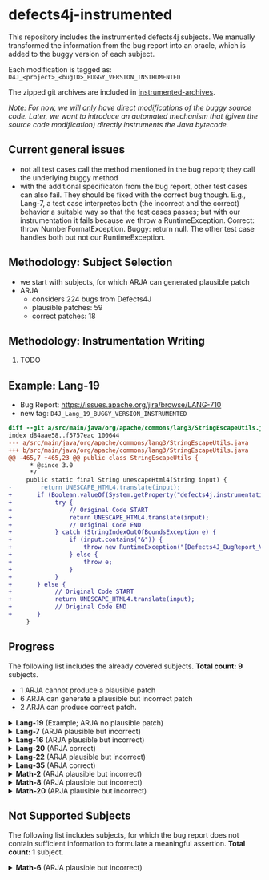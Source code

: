 # defects4j-instrumented

This repository includes the instrumented defects4j subjects. We manually transformed the information from the bug report into an oracle, which is added to the buggy version of each subject.

Each modification is tagged as: `D4J_<project>_<bugID>_BUGGY_VERSION_INSTRUMENTED`

The zipped git archives are included in [instrumented-archives](./instrumented-archives).

*Note: For now, we will only have direct modifications of the buggy source code. Later, we want to introduce an automated mechanism that (given the source code modification) directly instruments the Java bytecode.*

## Current general issues

* not all test cases call the method mentioned in the bug report; they call the underlying buggy method
* with the additional specificaton from the bug report, other test cases can also fail. They should be fixed with the correct bug though. E.g., Lang-7, a test case interpretes both (the incorrect and the correct) behavior a suitable way so that the test cases passes; but with our instrumentation it fails because we throw a RuntimeException. Correct: throw NumberFormatException. Buggy: return null. The other test case handles both but not our RuntimeException.

## Methodology: Subject Selection

* we start with subjects, for which ARJA can generated plausible patch
* ARJA
	* considers 224 bugs from Defects4J
	* plausible patches: 59
	* correct patches: 18

## Methodology: Instrumentation Writing

1. TODO

## Example: Lang-19

* Bug Report: https://issues.apache.org/jira/browse/LANG-710
* new tag: `D4J_Lang_19_BUGGY_VERSION_INSTRUMENTED`

```diff
diff --git a/src/main/java/org/apache/commons/lang3/StringEscapeUtils.java b/src/main/java/org/apache/commons/lang3/StringEscapeUtils.java
index d84aae58..f5757eac 100644
--- a/src/main/java/org/apache/commons/lang3/StringEscapeUtils.java
+++ b/src/main/java/org/apache/commons/lang3/StringEscapeUtils.java
@@ -465,7 +465,23 @@ public class StringEscapeUtils {
      * @since 3.0
      */
     public static final String unescapeHtml4(String input) {
-        return UNESCAPE_HTML4.translate(input);
+       if (Boolean.valueOf(System.getProperty("defects4j.instrumentation.enabled"))) {
+            try {
+                // Original Code START
+                return UNESCAPE_HTML4.translate(input);
+                // Original Code END
+            } catch (StringIndexOutOfBoundsException e) {
+                if (input.contains("&")) {
+                    throw new RuntimeException("[Defects4J_BugReport_Violation]");
+                } else {
+                    throw e;
+                }
+            }
+       } else {
+            // Original Code START
+            return UNESCAPE_HTML4.translate(input);
+            // Original Code END
+       }
     }
```

## Progress

The following list includes the already covered subjects. **Total count: 9** subjects.

* 1 ARJA cannot produce a plausible patch
* 6 ARJA can generate a plausible but incorrect patch
* 2 ARJA can produce correct patch.


<details>
<summary><b>Lang-19</b> (Example; ARJA no plausible patch)</summary>

* Bug Report: https://issues.apache.org/jira/browse/LANG-710
* new tag: `D4J_Lang_19_BUGGY_VERSION_INSTRUMENTED`

```diff
diff --git a/src/main/java/org/apache/commons/lang3/StringEscapeUtils.java b/src/main/java/org/apache/commons/lang3/StringEscapeUtils.java
index d84aae58..f5757eac 100644
--- a/src/main/java/org/apache/commons/lang3/StringEscapeUtils.java
+++ b/src/main/java/org/apache/commons/lang3/StringEscapeUtils.java
@@ -465,7 +465,23 @@ public class StringEscapeUtils {
      * @since 3.0
      */
     public static final String unescapeHtml4(String input) {
-        return UNESCAPE_HTML4.translate(input);
+       if (Boolean.valueOf(System.getProperty("defects4j.instrumentation.enabled"))) {
+            try {
+                // Original Code START
+                return UNESCAPE_HTML4.translate(input);
+                // Original Code END
+            } catch (StringIndexOutOfBoundsException e) {
+                if (input.contains("&")) {
+                    throw new RuntimeException("[Defects4J_BugReport_Violation]");
+                } else {
+                    throw e;
+                }
+            }
+       } else {
+            // Original Code START
+            return UNESCAPE_HTML4.translate(input);
+            // Original Code END
+       }
     }
```

</details>

<details>
<summary><b>Lang-7</b> (ARJA plausible but incorrect)</summary>

* Bug Report: https://issues.apache.org/jira/browse/LANG-822
* new tag: `D4J_Lang_7_BUGGY_VERSION_INSTRUMENTED`

```diff
diff --git a/src/main/java/org/apache/commons/lang3/math/NumberUtils.java b/src/main/java/org/apache/commons/lang3/math/NumberUtils.java
index d49da7f4..c3c8bbde 100644
--- a/src/main/java/org/apache/commons/lang3/math/NumberUtils.java
+++ b/src/main/java/org/apache/commons/lang3/math/NumberUtils.java
@@ -443,6 +443,24 @@ public class NumberUtils {
      * @throws NumberFormatException if the value cannot be converted
      */
     public static Number createNumber(String str) throws NumberFormatException {
+        if (Boolean.valueOf(System.getProperty("defects4j.instrumentation.enabled"))) {
+            Number returnValue = null;
+            try {
+                returnValue = createNumber_original(str);
+            } catch (NumberFormatException e) {
+                throw e;
+            }
+
+            if (str != null && str.startsWith("--") && returnValue == null) {
+                throw new RuntimeException("[Defects4J_BugReport_Violation]");
+            }
+            return returnValue;
+        } else {
+            return createNumber_original(str);
+        }
+    }
+
+    public static Number createNumber_original(String str) throws NumberFormatException {
         if (str == null) {
             return null;
         }
```

</details>

<details>
<summary><b>Lang-16</b> (ARJA plausible but incorrect)</summary>

* Bug Report: https://issues.apache.org/jira/browse/LANG-746
* new tag: `D4J_Lang_16_BUGGY_VERSION_INSTRUMENTED`

```diff
diff --git a/src/main/java/org/apache/commons/lang3/math/NumberUtils.java b/src/main/java/org/apache/commons/lang3/math/NumberUtils.java
index 882358f2..39bffaeb 100644
--- a/src/main/java/org/apache/commons/lang3/math/NumberUtils.java
+++ b/src/main/java/org/apache/commons/lang3/math/NumberUtils.java
@@ -442,6 +442,27 @@ public class NumberUtils {
      * @throws NumberFormatException if the value cannot be converted
      */
     public static Number createNumber(String str) throws NumberFormatException {
+        if (Boolean.valueOf(System.getProperty("defects4j.instrumentation.enabled"))) {
+            try {
+                return createNumber_original(str);
+            } catch (NumberFormatException e) {
+                if (str != null && (str.startsWith("0X") || str.startsWith("-0X"))) {
+                    try {
+                        Integer.decode(str);
+                    } catch (NumberFormatException e_decode) {
+                        throw e;
+                    }
+                    throw new RuntimeException("[Defects4J_BugReport_Violation]");
+                } else {
+                    throw e;
+                }
+            }
+        } else {
+            return createNumber_original(str);
+        }
+    }
+
+    public static Number createNumber_original(String str) throws NumberFormatException {
         if (str == null) {
             return null;
         }
```

</details>

<details>
<summary><b>Lang-20</b> (ARJA correct)</summary>

* Bug Report: https://issues.apache.org/jira/browse/LANG-703
* new tag: `D4J_Lang_20_BUGGY_VERSION_INSTRUMENTED`

```diff
diff --git a/src/main/java/org/apache/commons/lang3/StringUtils.java b/src/main/java/org/apache/commons/lang3/StringUtils.java
index 3c2cf3f2..dde35b27 100644
--- a/src/main/java/org/apache/commons/lang3/StringUtils.java
+++ b/src/main/java/org/apache/commons/lang3/StringUtils.java
@@ -3227,6 +3227,18 @@ public class StringUtils {
      * @since 3.0 Changed signature to use varargs
      */
     public static <T> String join(T... elements) {
+        if (Boolean.valueOf(System.getProperty("defects4j.instrumentation.enabled"))) {
+            try {
+                return join_original(elements);
+            } catch (NullPointerException e) {
+                throw new RuntimeException("[Defects4J_BugReport_Violation]");
+            }
+        } else {
+            return join_original(elements);
+        }
+    }
+
+    public static <T> String join_original(T... elements) {
         return join(elements, null);
     }
```

</details>

<details>
<summary><b>Lang-22</b> (ARJA plausible but incorrect)</summary>

* Bug Report: https://issues.apache.org/jira/browse/LANG-662
* new tag: `D4J_Lang_22_BUGGY_VERSION_INSTRUMENTED`

```diff
diff --git a/src/main/java/org/apache/commons/lang3/math/Fraction.java b/src/main/java/org/apache/commons/lang3/math/Fraction.java
index b36a156a..b2dc787c 100644
--- a/src/main/java/org/apache/commons/lang3/math/Fraction.java
+++ b/src/main/java/org/apache/commons/lang3/math/Fraction.java
@@ -579,6 +579,19 @@ public final class Fraction extends Number implements Comparable<Fraction> {
      * @return the greatest common divisor, never zero
      */
     private static int greatestCommonDivisor(int u, int v) {
+        if (Boolean.valueOf(System.getProperty("defects4j.instrumentation.enabled"))) {
+            int returnValue;
+            returnValue = greatestCommonDivisor_original(u, v);
+            if (u == Integer.MIN_VALUE && v == 2 && returnValue != 2) {
+                throw new RuntimeException("[Defects4J_BugReport_Violation]");
+            }
+            return returnValue;
+        } else {
+            return greatestCommonDivisor_original(u, v);
+        }
+    }
+
+    private static int greatestCommonDivisor_original(int u, int v) {
         // From Commons Math:
         //if either operand is abs 1, return 1:
         if (Math.abs(u) <= 1 || Math.abs(v) <= 1) {
```

</details>

<details>
<summary><b>Lang-35</b> (ARJA correct)</summary>

* Bug Report: https://issues.apache.org/jira/browse/LANG-571
* new tag: `D4J_Lang_35_BUGGY_VERSION_INSTRUMENTED`

```diff
diff --git a/src/main/java/org/apache/commons/lang3/ArrayUtils.java b/src/main/java/org/apache/commons/lang3/ArrayUtils.java
index ac22f8fd..32d6f0e5 100644
--- a/src/main/java/org/apache/commons/lang3/ArrayUtils.java
+++ b/src/main/java/org/apache/commons/lang3/ArrayUtils.java
@@ -3286,6 +3286,22 @@ public class ArrayUtils {
      * @throws IllegalArgumentException if both arguments are null
      */
     public static <T> T[] add(T[] array, T element) {
+        if (Boolean.valueOf(System.getProperty("defects4j.instrumentation.enabled"))) {
+            try {
+                return add_original(array, element);
+            } catch (ClassCastException e) {
+                if (array == null && element == null) {
+                    throw new RuntimeException("[Defects4J_BugReport_Violation]");
+                } else {
+                    throw e;
+                }
+            }
+        } else {
+            return add_original(array, element);
+        }
+    }
+
+    public static <T> T[] add_original(T[] array, T element) {
         Class<?> type;
         if (array != null){
             type = array.getClass();
@@ -3565,6 +3581,22 @@ public class ArrayUtils {
      * @throws IllegalArgumentException if both array and element are null
      */
     public static <T> T[] add(T[] array, int index, T element) {
+        if (Boolean.valueOf(System.getProperty("defects4j.instrumentation.enabled"))) {
+            try {
+                return add_original(array, index, element);
+            } catch (ClassCastException e) {
+                if (array == null && element == null) {
+                    throw new RuntimeException("[Defects4J_BugReport_Violation]");
+                } else {
+                    throw e;
+                }
+            }
+        } else {
+            return add_original(array, index, element);
+        }
+    }
+
+    public static <T> T[] add_original(T[] array, int index, T element) {
         Class<?> clss = null;
         if (array != null) {
             clss = array.getClass().getComponentType();
```

</details>

<details>
<summary><b>Math-2</b> (ARJA plausible but incorrect)</summary>

* Bug Report: https://issues.apache.org/jira/browse/MATH-1021
* new tag: `D4J_Math_2_BUGGY_VERSION_INSTRUMENTED`

```diff
diff --git a/src/main/java/org/apache/commons/math3/distribution/HypergeometricDistribution.java b/src/main/java/org/apache/commons/math3/distribution/HypergeometricDistribution.java
index 27691272f..59287e081 100644
--- a/src/main/java/org/apache/commons/math3/distribution/HypergeometricDistribution.java
+++ b/src/main/java/org/apache/commons/math3/distribution/HypergeometricDistribution.java
@@ -110,6 +110,19 @@ public class HypergeometricDistribution extends AbstractIntegerDistribution {
         this.sampleSize = sampleSize;
     }

+    @Override
+    public int sample() {
+        if (Boolean.valueOf(System.getProperty("defects4j.instrumentation.enabled"))) {
+            int returnValue = super.sample();
+            if (returnValue < this.getSupportLowerBound() || returnValue > this.getSupportUpperBound()) {
+                throw new RuntimeException("[Defects4J_BugReport_Violation]");
+            }
+            return returnValue;
+        } else {
+            return super.sample();
+        }
+    }
+
     /** {@inheritDoc} */
     public double cumulativeProbability(int x) {
         double ret;
```
</details>

<details>
<summary><b>Math-8</b> (ARJA plausible but incorrect)</summary>

* Bug Report: https://issues.apache.org/jira/browse/MATH-942
* new tag: `D4J_Math_8_BUGGY_VERSION_INSTRUMENTED`

```diff
diff --git a/src/main/java/org/apache/commons/math3/distribution/DiscreteDistribution.java b/src/main/java/org/apache/commons/math3/distribution/DiscreteDistribution.java
index 5cb0e4382..58c8b5b54 100644
--- a/src/main/java/org/apache/commons/math3/distribution/DiscreteDistribution.java
+++ b/src/main/java/org/apache/commons/math3/distribution/DiscreteDistribution.java
@@ -179,6 +179,26 @@ public class DiscreteDistribution<T> {
      * positive.
      */
     public T[] sample(int sampleSize) throws NotStrictlyPositiveException {
+        if (Boolean.valueOf(System.getProperty("defects4j.instrumentation.enabled"))) {
+            T[] resultValue = null;
+            try {
+                resultValue = sample_orig(sampleSize);
+            } catch (ArrayStoreException e) {
+                Class typeT = ((T) new Object()).getClass();
+                Object singletonObject = singletons.get(0);
+                if (typeT.isInstance(singletonObject) && !typeT.equals(singletonObject.getClass())) {
+                    throw new RuntimeException("[Defects4J_BugReport_Violation]");
+                } else {
+                    throw e;
+                }
+            }
+            return resultValue;
+        } else {
+            return sample_orig(sampleSize);
+        }
+    }
+
+    public T[] sample_orig(int sampleSize) throws NotStrictlyPositiveException {
         if (sampleSize <= 0) {
             throw new NotStrictlyPositiveException(LocalizedFormats.NUMBER_OF_SAMPLES,
                     sampleSize);
```
</details>

<details>
<summary><b>Math-20</b> (ARJA plausible but incorrect)</summary>

* Bug Report: https://issues.apache.org/jira/browse/MATH-864
* new tag: `D4J_Math_20_BUGGY_VERSION_INSTRUMENTED`

```diff
diff --git a/src/main/java/org/apache/commons/math3/optimization/direct/CMAESOptimizer.java b/src/main/java/org/apache/commons/math3/optimization/direct/CMAESOptimizer.java
index 4b7dbf6bb..1602b68ea 100644
--- a/src/main/java/org/apache/commons/math3/optimization/direct/CMAESOptimizer.java
+++ b/src/main/java/org/apache/commons/math3/optimization/direct/CMAESOptimizer.java
@@ -316,6 +316,22 @@ public class CMAESOptimizer
         this.generateStatistics = generateStatistics;
     }

+    @Override
+    public PointValuePair optimize(int maxEval, MultivariateFunction f, GoalType goalType, double[] startPoint,
+            double[] lower, double[] upper) {
+        System.setProperty("defects4j.instrumentation.enabled", "true");
+        if (Boolean.valueOf(System.getProperty("defects4j.instrumentation.enabled"))) {
+            PointValuePair resultValue = super.optimize(maxEval, f, goalType, startPoint, lower, upper);
+            if (resultValue.getPoint()[0] > upper[0]) {
+                throw new RuntimeException("[Defects4J_BugReport_Violation]");
+            } else {
+                return resultValue;
+            }
+        } else {
+            return super.optimize(maxEval, f, goalType, startPoint, lower, upper);
+        }
+    }
+
     /**
      * @return History of sigma values.
      */
```
</details>



## Not Supported Subjects

The following list includes subjects, for which the bug report does not contain sufficient information to formulate a meaningful assertion. **Total count: 1** subject.

<details>
<summary><b>Math-6</b> (ARJA plausible but incorrect)</summary>

* Bug Report: https://issues.apache.org/jira/browse/MATH-949

> "The method LevenbergMarquardtOptimizer.getIterations() does not report the correct number of iterations; It always returns 0. A quick look at the code shows that only SimplexOptimizer calls BaseOptimizer.incrementEvaluationsCount()
> 
> I've put a test case below. Notice how the evaluations count is correctly incremented, but the iterations count is not."

The bug report says that the method always returns zero but does not say when it is correct and when it is incorrect. It provides a test case; however, this one is already included in the defects4j test suite.

</details>
